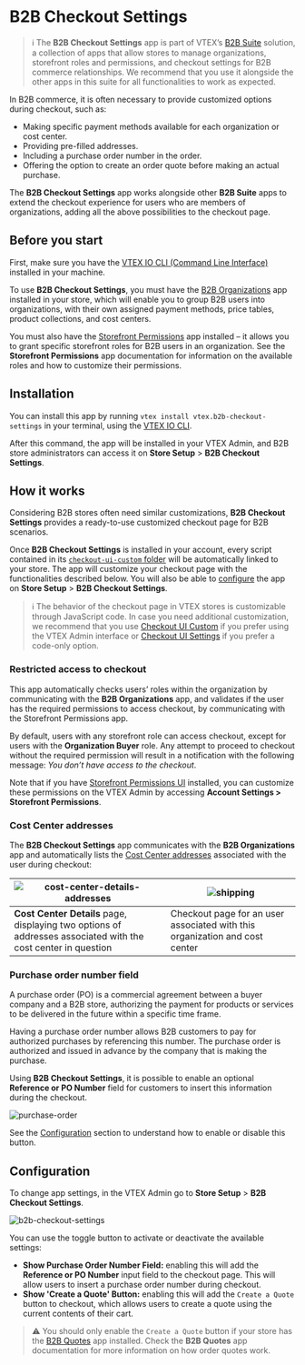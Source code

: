 # B2B Checkout Settings

> ℹ The **B2B Checkout Settings** app is part of VTEX’s [B2B Suite](https://developers.vtex.com/vtex-developer-docs/docs/vtex-b2b-suite) solution, a collection of apps that allow stores to manage organizations, storefront roles and permissions, and checkout settings for B2B commerce relationships. We recommend that you use it alongside the other apps in this suite for all functionalities to work as expected.

In B2B commerce, it is often necessary to provide customized options during checkout, such as:

* Making specific payment methods available for each organization or cost center.
* Providing pre-filled addresses.
* Including a purchase order number in the order.
* Offering the option to create an order quote before making an actual purchase.

The **B2B Checkout Settings** app works alongside other **B2B Suite** apps to extend the checkout experience for users who are members of organizations, adding all the above possibilities to the checkout page.


## Before you start

First, make sure you have the [VTEX IO CLI (Command Line Interface)](https://developers.vtex.com/vtex-developer-docs/docs/vtex-io-documentation-vtex-io-cli-install) installed in your machine.

To use **B2B Checkout Settings**, you must have the [B2B Organizations](https://developers.vtex.com/vtex-developer-docs/docs/vtex-b2b-organizations) app installed in your store, which will enable you to group B2B users into organizations, with their own assigned payment methods, price tables, product collections, and cost centers. 

You must also have the [Storefront Permissions](https://developers.vtex.com/vtex-developer-docs/docs/vtex-storefront-permissions) app installed – it allows you to grant specific storefront roles for B2B users in an organization. See the **Storefront Permissions** app documentation for information on the available roles and how to customize their permissions.


## Installation

You can install this app by running `vtex install vtex.b2b-checkout-settings` in your terminal, using the [VTEX IO CLI](https://developers.vtex.com/vtex-developer-docs/docs/vtex-io-documentation-vtex-io-cli-installation-and-command-reference).

After this command, the app will be installed in your VTEX Admin, and B2B store administrators can access it on **Store Setup** > **B2B Checkout Settings**.


## How it works

Considering B2B stores often need similar customizations, **B2B Checkout Settings** provides a ready-to-use customized checkout page for B2B scenarios.

Once **B2B Checkout Settings** is installed in your account, every script contained in its [`checkout-ui-custom` folder](https://github.com/vtex-apps/b2b-checkout-settings/tree/master/checkout-ui-custom) will be automatically linked to your store. The app will customize your checkout page with the functionalities described below. You will also be able to [configure](#configuration) the app on **Store Setup** > **B2B Checkout Settings**.


> ℹ The behavior of the checkout page in VTEX stores is customizable through JavaScript code. In case you need additional customization, we recommend that you use [Checkout UI Custom](https://apps.vtex.com/vtex-checkout-ui-custom/p) if you prefer using the VTEX Admin interface or [Checkout UI Settings](https://developers.vtex.com/vtex-developer-docs/docs/vtex-checkout-ui-settings) if you prefer a code-only option.


### Restricted access to checkout

This app automatically checks users’ roles within the organization by communicating with the **B2B Organizations** app, and validates if the user has the required permissions to access checkout, by communicating with the Storefront Permissions app.

By default, users with any storefront role can access checkout, except for users with the **Organization Buyer** role. Any attempt to proceed to checkout without the required permission will result in a notification with the following message: _You don’t have access to the checkout_.

Note that if you have [Storefront Permissions UI](https://developers.vtex.com/vtex-developer-docs/docs/vtex-storefront-permissions-ui) installed, you can customize these permissions on the VTEX Admin by accessing **Account Settings > Storefront Permissions**.


### Cost Center addresses

The **B2B Checkout Settings** app communicates with the **B2B Organizations** app and automatically lists the [Cost Center addresses](https://developers.vtex.com/vtex-developer-docs/docs/vtex-b2b-organizations#cost-center-details) associated with the user during checkout:

| ![cost-center-details-addresses](https://raw.githubusercontent.com/vtex-apps/b2b-checkout-settings/documentation-update/docs/images/cost-center-details-addresses.png) | ![shipping](https://raw.githubusercontent.com/vtex-apps/b2b-checkout-settings/documentation-update/docs/images/shipping.png) |
|-|-|
| **Cost Center Details** page, displaying two options of addresses associated with the cost center in question | Checkout page for an user associated with this organization and cost center |


### Purchase order number field

A purchase order (PO) is a commercial agreement between a buyer company and a B2B store, authorizing the payment for products or services to be delivered in the future within a specific time frame.

Having a purchase order number allows B2B customers to pay for authorized purchases by referencing this number. The purchase order is authorized and issued in advance by the company that is making the purchase.

Using **B2B Checkout Settings**, it is possible to enable an optional **Reference or PO Number** field for customers to insert this information during the checkout.

![purchase-order](https://raw.githubusercontent.com/vtex-apps/b2b-checkout-settings/documentation-update/docs/images/purchase-order.png)

See the [Configuration](#configuration) section to understand how to enable or disable this button.

## Configuration

To change app settings, in the VTEX Admin go to **Store Setup** > **B2B Checkout Settings**.

![b2b-checkout-settings](https://raw.githubusercontent.com/vtex-apps/b2b-checkout-settings/documentation-update/docs/images/b2b-checkout-settings.png)

You can use the toggle button to activate or deactivate the available settings:

* **Show Purchase Order Number Field:** enabling this will add the **Reference or PO Number** input field to the checkout page. This will allow users to insert a purchase order number during checkout.
* **Show 'Create a Quote' Button:** enabling this will add the `Create a Quote` button to checkout, which allows users to create a quote using the current contents of their cart.

> ⚠️ You should only enable the `Create a Quote` button if your store has the [B2B Quotes](https://github.com/vtex-apps/b2b-quotes) app installed. Check the **B2B Quotes** app documentation for more information on how order quotes work.
